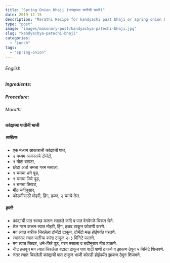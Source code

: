 ```yaml
---
title: "Spring Onion bhaji (कांद्याच्या पातीची भाजी)"
date: 2019-12-15
description: "Marathi Recipe for kandyachi paat bhaji or spring onion bhaji"
type: "post"
image: "images/masonary-post/kandyachya-patechi-bhaji.jpg"
slug: "kandyachya-patechi-bhaji"
categories: 
  - "Lunch"
tags:
  - "spring-onion"
---
```


###### English



####



##### Ingredients: 







##### Procedure:









###### Marathi




#### कांद्याच्या पातीची भाजी 



##### साहित्य: 
- एक मध्यम आकाराची कांद्याची पात,
- २ मध्यम आकाराचे टोमॅटो,
- १ मोठा बटाटा, 
- छोटा अर्धा चमचा गरम मसाला,
- १ चमचा धने पूड,
- १ चमचा जिरे पूड,
- १ चमचा तिखट,
- मीठ चवीनुसार,
- फोडणीसाठी मोहरी, हिंग, हळद, २ चमचे तेल. 



##### कृती: 
- कांद्याची पात स्वच्छ करून त्यातले कांदे व पात वेगवेगळे चिरून घेणे.
- तेल गरम करून त्यात मोहरी, हिंग, हळद टाकून फोडणी करणे.
- मग त्यात बारीक चिरलेला टोमॅटो टाकून, टोमॅटो मऊ होईपर्यंत परतणे.
- त्यानंतर त्यात पातीचा कांदा टाकून २-३ मिनिटे परतणे.
- मग त्यात तिखट, धने-जिरे पूड, गरम मसाला व चवीनुसार मीठ टाकणे.
- नीट हलवून मग त्यात चिरलेला बटाटा टाकून पाव वाटी पाणी टाकणे व झाकण ठेवून ५ मिनिटे शिजवणे.
- नंतर त्यात चिरलेली कांद्याची पात टाकून भाजी कोरडी होईपर्यंत झाकण ठेवून शिजवणे.
